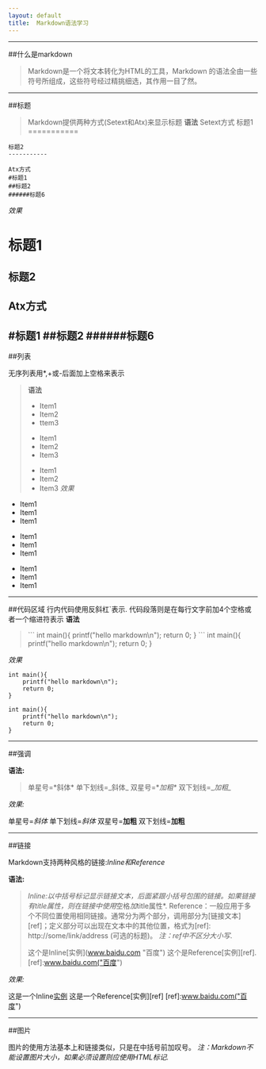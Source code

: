 ```yaml
---
layout: default
title:  Markdown语法学习
---
```

--------
##什么是markdown

>Markdown是一个将文本转化为HTML的工具，Markdown 的语法全由一些符号所组成，这些符号经过精挑细选，其作用一目了然。
--------
##标题
>Markdown提供两种方式(Setext和Atx)来显示标题
>**语法**
    Setext方式
    标题1
    ===========

    标题2
    -----------

    Atx方式
    #标题1
    ##标题2
    ######标题6

*效果*

标题1
===========

标题2
-----------

Atx方式
----
#标题1
##标题2
######标题6
-----

##列表

无序列表用*,+或-后面加上空格来表示
>**语法**
>   
>* Item1
>* Item2
>* ttem3
>
>+ Item1
>+ Item2
>+ Item3
>   
>- Item1
>- Item2
>- Item3
*效果*

* Item1
* Item1
* Item1

+ Item1
+ Item1
+ Item1

- Item1
- Item1
- Item1

---------
##代码区域
行内代码使用反斜杠\`表示.
代码段落则是在每行文字前加4个空格或者一个缩进符表示
**语法**
>\```
>int main(){
>   printf("hello markdown\n");
>   return 0;
>}
>\```
>   int main(){
>       printf("hello markdown\n");
>       return 0;
>   }

*效果*
```
int main(){
    printf("hello markdown\n");
    return 0;
}
```

    int main(){
        printf("hello markdown\n");
        return 0;
    }

-------

##强调

**语法:**
>单星号=\*斜体\*
>单下划线=\_斜体\_
>双星号=\**加粗\**
>双下划线=\__加粗\__

*效果:*

单星号=*斜体*
单下划线=_斜体_
双星号=**加粗**
双下划线=__加粗__

----

##链接

Markdown支持两种风格的链接:*Inline和Reference*

**语法:**
>*Inline:以中括号标记显示链接文本，后面紧跟小括号包围的链接。如果链接有title属性，则在链接中使用*空格*加*title属性*.
>Reference：一般应用于多个不同位置使用相同链接。通常分为两个部分，调用部分为[链接文本][ref]；定义部分可以出现在文本中的其他位置，格式为[ref]: http://some/link/address (可选的标题)。
>*注：ref中不区分大小写*.
>
>这个是Inline\[实例\](www.baidu.com "百度")
>这个是Reference\[实例\]\[ref\].
>\[ref\]:www.baidu.com("百度")

*效果:*

这是一个Inline[实例](www.baidu.com "百度")
这是一个Reference[实例][ref]
[ref]:www.baidu.com("百度")

---

##图片

图片的使用方法基本上和链接类似，只是在中括号前加叹号。
*注：Markdown不能设置图片大小，如果必须设置则应使用HTML标记<img>.*





